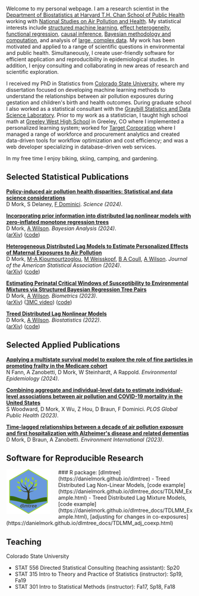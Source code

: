 Welcome to my personal webpage. I am a research scientist in the [Department of Biostatistics at Harvard T.H. Chan School of Public Health](https://www.hsph.harvard.edu/biostatistics/) working with [National Studies on Air Pollution and Health](https://www.hsph.harvard.edu/nsaph/). My statistical interests include [structured machine learning](https://onlinelibrary.wiley.com/doi/abs/10.1111/biom.13568), [effect heterogeneity](https://arxiv.org/abs/2109.13763), [functional regression](https://doi.org/10.1093/biostatistics/kxaa051), [causal inference](https://arxiv.org/abs/2306.03011), [Bayesian methodology and computation](https://arxiv.org/abs/2301.12937), and analysis of [large, complex data](https://doi.org/10.1016/j.envint.2022.107694). My work has been motivated and applied to a range of scientific questions in environmental and public health. Simultaneously, I create user-friendly software for efficient application and reproducibility in epidemiological studies. In addition, I enjoy consulting and collaborating in new areas of research and scientific exploration.  

I received my PhD in Statistics from [Colorado State University](https://statistics.colostate.edu/), where my dissertation focused on developing machine learning methods to understand the relationships between air pollution exposures during gestation and children's birth and health outcomes. During graduate school I also worked as a statistical consultant with the [Graybill Statistics and Data Science Laboratory](https://statlab.colostate.edu/). Prior to my work as a statistician, I taught high school math at [Greeley West High School](https://www.greeleyschools.org/Domain/29) in Greeley, CO where I implemented a personalized learning system; worked for [Target Corporation](https://corporate.target.com) where I managed a range of workforce and procurement analytics and created data-driven tools for workflow optimization and cost efficiency; and was a web developer specializing in database-driven web services.

In my free time I enjoy biking, skiing, camping, and gardening.

## Selected Statistical Publications
[**Policy-induced air pollution health disparities: Statistical and data science considerations**](https://doi.org/10.1126/science.adp1870) <br />D Mork, S Delaney, [F Dominici](https://www.hsph.harvard.edu/francesca-dominici/). *Science (2024)*.

[**Incorporating prior information into distributed lag nonlinear models with zero-inflated monotone regression trees**](https://doi.org/10.1214/23-BA1412) <br />D Mork, [A Wilson](https://anderwilson.github.io/). *Bayesian Analysis (2024)*.<br />([arXiv](https://arxiv.org/abs/2301.12937)) ([code](https://github.com/danielmork/monotone_dlnm))

[**Heterogeneous Distributed Lag Models to Estimate Personalized Effects of Maternal Exposures to Air Pollution**](https://doi.org/10.1080/01621459.2023.2258595)<br />D Mork, [M-A Kioumourtzoglou](https://marianthi.github.io/makLAB.github.io/), [M Weisskopf](https://www.hsph.harvard.edu/weisskopf-lab/), [B A Coull](https://www.hsph.harvard.edu/brent-coull/), [A Wilson](https://anderwilson.github.io/). *Journal of the American Statistical Association (2024)*.<br /> ([arXiv](https://arxiv.org/abs/2109.13763)) ([code](https://github.com/danielmork/HDLM))

[**Estimating Perinatal Critical Windows of Susceptibility to Environmental Mixtures via Structured Bayesian Regression Tree Pairs**](https://onlinelibrary.wiley.com/doi/abs/10.1111/biom.13568)<br />D Mork, [A Wilson](https://anderwilson.github.io/). *Biometrics (2023)*.<br />([arXiv](http://arxiv.org/abs/2102.09071)) ([3MC video](https://youtu.be/UR3jvu8Wn3k?t=28)) ([code](https://github.com/danielmork/dlmtree))

[**Treed Distributed Lag Nonlinear Models**](https://doi.org/10.1093/biostatistics/kxaa051)<br />D Mork, [A Wilson](https://anderwilson.github.io/). *Biostatistics (2022)*.<br />([arXiv](https://arxiv.org/abs/2010.06147)) ([code](https://github.com/danielmork/dlmtree))

## Selected Applied Publications
[**Applying a multistate survival model to explore the role of fine particles in promoting frailty in the Medicare cohort**](https://doi.org/10.1097/ee9.0000000000000285)<br />N Fann, A Zanobetti, D Mork, W Steinhardt, A Rappold. *Environmental Epidemiology (2024)*.

[**Combining aggregate and individual-level data to estimate individual-level associations between air pollution and COVID-19 mortality in the United States**](https://doi.org/10.1371/journal.pgph.0002178)<br />S Woodward, D Mork, X Wu, Z Hou, D Braun, F Dominici. *PLOS Global Public Health (2023)*.

[**Time-lagged relationships between a decade of air pollution exposure and first hospitalization with Alzheimer's disease and related dementias**](https://doi.org/10.1016/j.envint.2022.107694)<br />D Mork, D Braun, A Zanobetti. *Environment International (2023)*.

## Software for Reproducible Research
<img src="img/apple-touch-icon-120x120.png" style="float:left; margin-right: 20px;" />
### R package: [dlmtree](https://danielmork.github.io/dlmtree)
- Treed Distributed Lag Non-Linear Models, [code example](https://danielmork.github.io/dlmtree_docs/TDLNM_Example.html)
- Treed Distributed Lag Mixture Models, [code example](https://danielmork.github.io/dlmtree_docs/TDLMM_Example.html), [adjusting for changes in co-exposures](https://danielmork.github.io/dlmtree_docs/TDLMM_adj_coexp.html)

## Teaching
Colorado State University
- STAT 556 Directed Statistical Consulting (teaching assistant): Sp20
- STAT 315 Intro to Theory and Practice of Statistics (instructor): Sp19, Fa19
- STAT 301 Intro to Statistical Methods (instructor): Fa17, Sp18, Fa18

